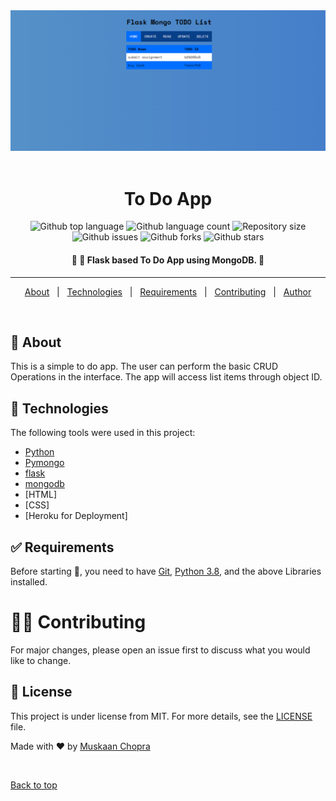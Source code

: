 <div align="center" id="top"> 
  <img src="1.png" alt="Code" />
  &#xa0;

</div>

<h1 align="center">To Do App</h1>

<p align="center">
  <img alt="Github top language" src="https://img.shields.io/github/languages/top/muskaan712/ToDoApp?color=56BEB8">

  <img alt="Github language count" src="https://img.shields.io/github/languages/count/muskaan712/ToDoApp?color=56BEB8">

  <img alt="Repository size" src="https://img.shields.io/github/repo-size/muskaan712/ToDoApp?color=56BEB8">

  <img alt="Github issues" src="https://img.shields.io/github/issues/muskaan712/ToDoApp?color=56BEB8" /> 

  <img alt="Github forks" src="https://img.shields.io/github/forks/muskaan712/ToDoApp?color=56BEB8" />

  <img alt="Github stars" src="https://img.shields.io/github/stars/muskaan712/ToDoApp?color=56BEB8" />
</p>

<!-- Status -->

<h4 align="center"> 
	🚧 🚀 Flask based To Do App using MongoDB. 🚧
</h4> 

<hr>

<p align="center">
  <a href="#dart-about">About</a> &#xa0; | &#xa0; 
  <a href="#rocket-technologies">Technologies</a> &#xa0; | &#xa0;
  <a href="#white_check_mark-requirements">Requirements</a> &#xa0; | &#xa0;
  <a href="#man_office_worker-contributing">Contributing</a> &#xa0; | &#xa0;
  <a href="https://github.com/muskaan712" target="_blank">Author</a>
</p>

<br>

## :dart: About ##

This is a simple to do app. The user can perform the basic CRUD Operations in the interface. The app will access list items through object ID.

## :rocket: Technologies ##

The following tools were used in this project:

- [Python](https://downloads.python.org/)
- [Pymongo](https://pymongo.readthedocs.io/)
- [flask](https://flask.palletsprojects.com/)
- [mongodb](https://www.mongodb.com/)
- [HTML]
- [CSS]
- [Heroku for Deployment]

## :white_check_mark: Requirements ##

Before starting :checkered_flag:, you need to have [Git](https://git-scm.com), [Python 3.8](https://downloads.python.org/), and the above Libraries installed.

# :man_office_worker: Contributing ##
For major changes, please open an issue first to discuss what you would like to change.

## :memo: License ##

This project is under license from MIT. For more details, see the [LICENSE](LICENSE.md) file.


Made with :heart: by <a href="https://github.com/muskaan712" target="_blank">Muskaan Chopra</a>

&#xa0;

<a href="#top">Back to top</a>
